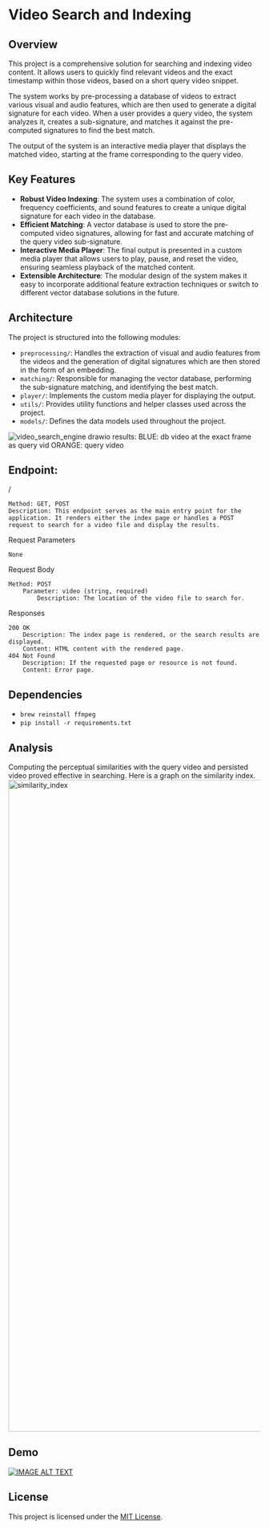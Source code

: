 # Video Search and Indexing

## Overview
This project is a comprehensive solution for searching and indexing video content. It allows users to quickly find relevant videos and the exact timestamp within those videos, based on a short query video snippet.

The system works by pre-processing a database of videos to extract various visual and audio features, which are then used to generate a digital signature for each video. When a user provides a query video, the system analyzes it, creates a sub-signature, and matches it against the pre-computed signatures to find the best match.

The output of the system is an interactive media player that displays the matched video, starting at the frame corresponding to the query video.

## Key Features
- **Robust Video Indexing**: The system uses a combination of color, frequency coefficients, and sound features to create a unique digital signature for each video in the database.
- **Efficient Matching**: A vector database is used to store the pre-computed video signatures, allowing for fast and accurate matching of the query video sub-signature.
- **Interactive Media Player**: The final output is presented in a custom media player that allows users to play, pause, and reset the video, ensuring seamless playback of the matched content.
- **Extensible Architecture**: The modular design of the system makes it easy to incorporate additional feature extraction techniques or switch to different vector database solutions in the future.

## Architecture
The project is structured into the following modules:

- `preprocessing/`: Handles the extraction of visual and audio features from the videos and the generation of digital signatures which are then stored in the form of an embedding.
- `matching/`: Responsible for managing the vector database, performing the sub-signature matching, and identifying the best match.
- `player/`: Implements the custom media player for displaying the output.
- `utils/`: Provides utility functions and helper classes used across the project.
- `models/`: Defines the data models used throughout the project.

![video_search_engine drawio](https://github.com/maheshJosephSadashiv/com.dev.video-search-engine/assets/38533715/84f481bb-351c-4545-8b34-94083062fa40)
results:
BLUE: db video at the exact frame as query vid
ORANGE: query video
## Endpoint: 

/

    Method: GET, POST
    Description: This endpoint serves as the main entry point for the application. It renders either the index page or handles a POST request to search for a video file and display the results.

Request Parameters

    None

Request Body

    Method: POST
        Parameter: video (string, required)
            Description: The location of the video file to search for.

Responses

    200 OK
        Description: The index page is rendered, or the search results are displayed.
        Content: HTML content with the rendered page.
    404 Not Found
        Description: If the requested page or resource is not found.
        Content: Error page.
## Dependencies

- `brew reinstall ffmpeg`
- `pip install -r requirements.txt`
## Analysis
Computing the perceptual similarities with the query video and persisted video proved effective in searching. Here is a graph on the similarity index.
<img width="1300" alt="similarity_index" src="https://github.com/maheshJosephSadashiv/com.dev.video-search-engine/assets/38533715/693600a0-5efd-4288-a9c5-5007ac0e64df">

## Demo
[![IMAGE ALT TEXT](https://www.notta.ai/pictures/translate-youtube-video-cover.png)](http://www.youtube.com/watch?v=yh6ETUFDFsM&ab_channel=MaheshSadashiv "Video Search Engine")

## License
This project is licensed under the [MIT License](LICENSE).
